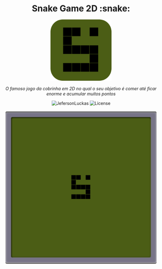 <p align="center">	
	<h1 align="center">Snake Game 2D :snake:</h1>
</p>
<p align="center">
    <img src="assets/img/logo.png" width="200" alt="Logo">
</p>
    <p align="center"><em>O famoso jogo da cobrinha em 2D no qual o seu objetivo é comer até ficar enorme e acumular muitos pontos</em></p>
    <p align="center">
        <img src="https://img.shields.io/badge/Jeferson%20Lucas-Snake%20game%202D-green" alt="JefersonLuckas">
        <img src="https://img.shields.io/github/license/JefersonLucas/snake-game-2D" alt="License">
  	</p>
</p>

<p align="center">
	<img src="assets/img/capture.png" alt="Snake game">
</p>

